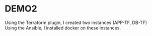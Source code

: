 # DEMO2
Using the Terraform plugin, I created two instances (APP-TF, DB-TF)                                                                                     
Using the Ansible, I installed docker on these instances.

